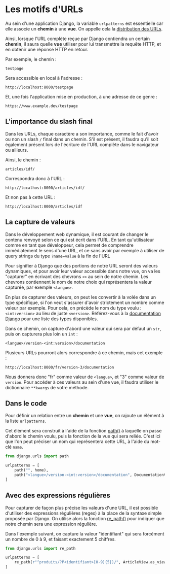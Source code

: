 
# Les motifs d'URLs

Au sein d'une application Django, la variable `urlpatterns` est essentielle car elle associe un **chemin** à une **vue**. On appelle cela la [distribution des URLs](https://docs.djangoproject.com/fr/3.2/topics/http/urls/).

Ainsi, lorsque l'URL complète reçue par Django contiendra un certain **chemin**, il saura quelle **vue** utiliser pour lui transmettre la requête HTTP, et en obtenir une réponse HTTP en retour.

Par exemple, le chemin :

    testpage

Sera accessible en local à l'adresse :

    http://localhost:8000/testpage

Et, une fois l'application mise en production, à une adresse de ce genre :

    https://www.example.dev/testpage

## L'importance du slash final

Dans les URLs, chaque caractère a son importance, comme le fait d'avoir ou non un slash `/` final dans un chemin. S'il est présent, il faudra qu'il soit également présent lors de l'écriture de l'URL complète dans le navigateur ou ailleurs.

Ainsi, le chemin :

    articles/idf/

Correspondra donc à l'URL :

    http://localhost:8000/articles/idf/

Et non pas à cette URL :

    http://localhost:8000/articles/idf

## La capture de valeurs

Dans le développement web dynamique, il est courant de changer le contenu renvoyé selon ce qui est écrit dans l'URL. En tant qu'utilisateur comme en tant que développeur, cela permet de comprendre immédiatement le sens d'une URL, et ce sans avoir par exemple à utiliser de query strings du type `?name=value` à la fin de l'URL

Pour signifier à Django que des portions de notre URL seront des valeurs dynamiques, et pour avoir leur valeur accessible dans notre vue, on va les "capturer" en écrivant des chevrons `<>` au sein de notre chemin. Les chevrons contiennent le nom de notre choix qui représentera la valeur capturée, par exemple `<langue>`.

En plus de capturer des valeurs, on peut les convertir à la volée dans un type spécifique, si l'on veut s'assurer d'avoir strictement un nombre comme valeur par exemple. Pour cela, on précède le nom du type voulu : `<int:version>` au lieu de juste `<version>`. Référez-vous à la [documentation Django](https://docs.djangoproject.com/fr/3.2/topics/http/urls/#path-converters) pour une liste des types disponibles.

Dans ce chemin, on capture d'abord une valeur qui sera par défaut un `str`, puis on capturera plus loin un `int` :

    <langue>/version-<int:version>/documentation

Plusieurs URLs pourront alors correspondre à ce chemin, mais cet exemple :

    http://localhost:8000/fr/version-3/documentation

Nous donnera donc "fr" comme valeur de `<langue>`, et "3" comme valeur de `version`. Pour accéder à ces valeurs au sein d'une vue, il faudra utiliser le dictionnaire `**kwargs` de votre méthode.

## Dans le code

Pour définir un relation entre un **chemin** et une **vue**, on rajoute un élément à la liste `urlpatterns`.

Cet élément sera construit à l'aide de la fonction [path()](https://docs.djangoproject.com/fr/3.2/ref/urls/#django.urls.path) à laquelle on passe d'abord le chemin voulu, puis la fonction de la vue qui sera reliée. C'est ici que l'on peut préciser un nom qui représentera cette URL, à l'aide du mot-clé `name`.

```python
from django.urls import path

urlpatterns = [
    path("", home),
    path("<langue>/version-<int:version>/documentation", DocumentationView.as_view(), name="documentation-home"),
]
```

## Avec des expressions régulières

Pour capturer de façon plus précise les valeurs d'une URL, il est possible d'utiliser des expressions régulières (regex) à la place de la syntaxe simple proposée par Django. On utilise alors la fonction [re_path()](https://docs.djangoproject.com/fr/3.2/ref/urls/#django.urls.re_path) pour indiquer que notre chemin sera une expression régulière.

Dans l'exemple suivant, on capture la valeur "identifiant" qui sera forcément un nombre de 0 à 9, et faisant exactement 5 chiffres.

```python
from django.urls import re_path

urlpatterns = [
    re_path(r"^produits/?P<identifiant>[0-9]{5})/", ArticleView.as_view()),
]
```
